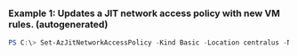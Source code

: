 ### Example 1: Updates a JIT network access policy with new VM rules. (autogenerated)
```powershell
PS C:\> Set-AzJitNetworkAccessPolicy -Kind Basic -Location centralus -Name default -ResourceGroupName myService1 -VirtualMachine $vmRules
```

